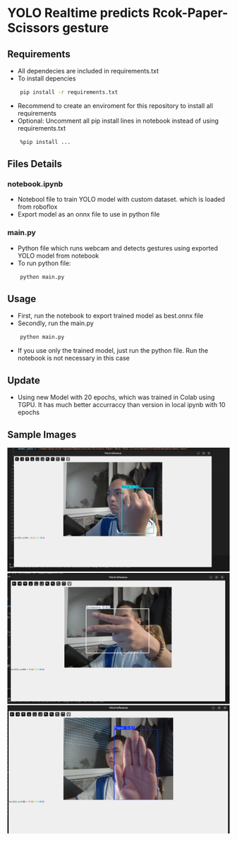 # YOLO Realtime predicts Rcok-Paper-Scissors gesture

## Requirements

- All dependecies are included in requirements.txt
- To install depencies

```bash
    pip install -r requirements.txt
```

- Recommend to create an enviroment for this repository to install all requirements
- Optional: Uncomment all pip install lines in notebook instead of using requirements.txt

```bash
    %pip install ...
```

## Files Details

### notebook.ipynb

- Notebool file to train YOLO model with custom dataset. which is loaded from roboflox
- Export model as an onnx file to use in python file

### main.py

- Python file which runs webcam and detects gestures using exported YOLO model from notebook
- To run python file:

```bash
    python main.py
```

## Usage

- First, run the notebook to export trained model as best.onnx file
- Secondly, run the main.py

```bash
    python main.py
```

- If you use only the trained model, just run the python file. Run the notebook is not necessary in this case

## Update

- Using new Model with 20 epochs, which was trained in Colab using TGPU. It has much better accurraccy than version in local ipynb with 10 epochs

## Sample Images

![alt text](image.png)
![alt text](image-1.png)
![alt text](image-3.png)
